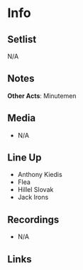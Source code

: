 # Info

## Setlist

N/A

## Notes

**Other Acts**: Minutemen

## Media

* N/A

## Line Up

* Anthony Kiedis
* Flea
* Hillel Slovak
* Jack Irons
  
## Recordings

* N/A

## Links


